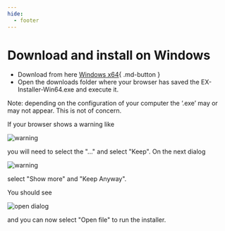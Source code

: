 ```yaml
---
hide:
  - footer
---
```


# Download and install on Windows

- Download from here [Windows x64](https://github.com/DCC-EX/EX-Installer/releases/latest/download/EX-Installer-Win64.exe){ .md-button }
- Open the downloads folder where your browser has saved the EX-Installer-Win64.exe and execute it.

Note: depending on the configuration of your computer the ‘.exe’ may or may not appear. This is not of concern.

If your browser shows a warning like 

![warning](/_static/images/ex-installer/win_download1.png) 

you will need to select the "..." and select "Keep". On the next dialog 

![warning](/_static/images/ex-installer/win_download2.png) 

select  "Show more" and "Keep Anyway".

You should see 

![open dialog](/_static/images/ex-installer/win_download3.png)

and you can now select "Open file" to run the installer.
